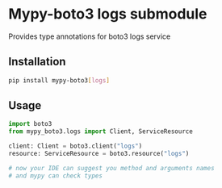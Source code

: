 # Mypy-boto3 logs submodule

Provides type annotations for boto3 logs service

## Installation

```bash
pip install mypy-boto3[logs]
```

## Usage

```python
import boto3
from mypy_boto3.logs import Client, ServiceResource

client: Client = boto3.client("logs")
resource: ServiceResource = boto3.resource("logs")

# now your IDE can suggest you method and arguments names
# and mypy can check types
```


